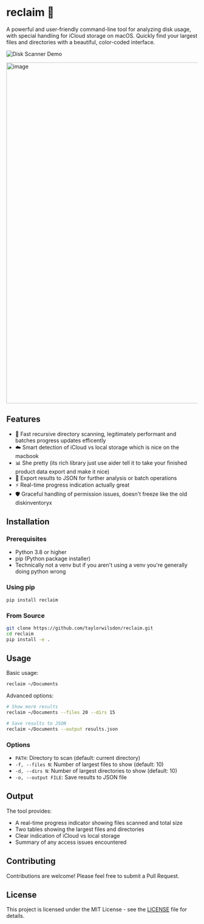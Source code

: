 # reclaim 🌟

A powerful and user-friendly command-line tool for analyzing disk usage, with special handling for iCloud storage on macOS. Quickly find your largest files and directories with a beautiful, color-coded interface.

![Disk Scanner Demo](demo.gif)

<img width="898" alt="image" src="https://github.com/user-attachments/assets/b8c87581-978b-46e4-bf8b-d9e9b2cd5f9b" />

## Features

- 🚀 Fast recursive directory scanning, legitimately performant and batches progress updates efficently 
- ☁️ Smart detection of iCloud vs local storage which is nice on the macbook
- 📊 She pretty (its rich library just use aider tell it to take your finished product data export and make it nice)
- 💾 Export results to JSON for further analysis or batch operations
- ⚡️ Real-time progress indication actually great
- 🛡️ Graceful handling of permission issues, doesn't freeze like the old diskinventoryx

## Installation

### Prerequisites

- Python 3.8 or higher
- pip (Python package installer)
- Technically not a venv but if you aren't using a venv you're generally doing python wrong

### Using pip

```bash
pip install reclaim
```

### From Source

```bash
git clone https://github.com/taylorwilsdon/reclaim.git
cd reclaim
pip install -e .
```

## Usage

Basic usage:
```bash
reclaim ~/Documents
```

Advanced options:
```bash
# Show more results
reclaim ~/Documents --files 20 --dirs 15

# Save results to JSON
reclaim ~/Documents --output results.json
```

### Options

- `PATH`: Directory to scan (default: current directory)
- `-f, --files N`: Number of largest files to show (default: 10)
- `-d, --dirs N`: Number of largest directories to show (default: 10)
- `-o, --output FILE`: Save results to JSON file

## Output

The tool provides:
- A real-time progress indicator showing files scanned and total size
- Two tables showing the largest files and directories
- Clear indication of iCloud vs local storage
- Summary of any access issues encountered

## Contributing

Contributions are welcome! Please feel free to submit a Pull Request.

## License

This project is licensed under the MIT License - see the [LICENSE](LICENSE) file for details.
